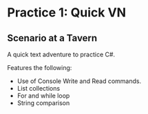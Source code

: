 # Practice 1: Quick VN
## Scenario at a Tavern

A quick text adventure to practice C#.

Features the following:
* Use of Console Write and Read commands.
* List collections
* For and while loop
* String comparison